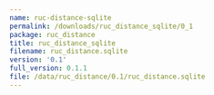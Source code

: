 ```yaml
---
name: ruc-distance-sqlite
permalink: /downloads/ruc_distance_sqlite/0_1
package: ruc_distance
title: ruc_distance_sqlite
filename: ruc_distance.sqlite
version: '0.1'
full_version: 0.1.1
file: /data/ruc_distance/0.1/ruc_distance.sqlite
---
```

